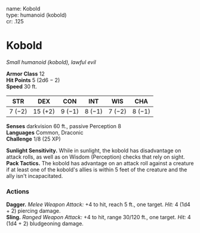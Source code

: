 name: Kobold    
type: humanoid (kobold)    
cr: .125

# Kobold 
_Small humanoid (kobold), lawful evil_

**Armor Class** 12    
**Hit Points** 5 (2d6 − 2)    
**Speed** 30 ft.

| STR     | DEX     | CON     | INT     | WIS     | CHA     |
|---------|---------|---------|---------|---------|---------|
| 7 (−2)  | 15 (+2) | 9 (−1)  | 8 (−1)  | 7 (−2)  | 8 (−1)  |

**Senses** darkvision 60 ft., passive Perception 8    
**Languages** Common, Draconic    
**Challenge** 1/8 (25 XP)

**Sunlight Sensitivity.** While in sunlight, the kobold has disadvantage on attack rolls, as well as on Wisdom (Perception) checks that rely on sight.    
**Pack Tactics.** The kobold has advantage on an attack roll against a creature if at least one of the kobold's allies is within 5 feet of the creature and the ally isn't incapacitated.

### Actions 
**Dagger.** _Melee Weapon Attack:_ +4 to hit, reach 5 ft., one target. _Hit:_ 4 (1d4 + 2) piercing damage.    
**Sling.** _Ranged Weapon Attack:_ +4 to hit, range 30/120 ft., one target. _Hit:_ 4 (1d4 + 2) bludgeoning damage.    